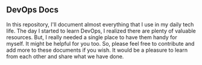 ## **DevOps Docs**
In this repository, I'll document almost everything that I use in my daily tech life. The day I started to learn DevOps, I realized there are plenty of valuable resources. But, I really needed a single place to have them handy for myself. It might be helpful for you too. So, please feel free to contribute and add more to these documents if you wish. It would be a pleasure to learn from each other and share what we have done. 
